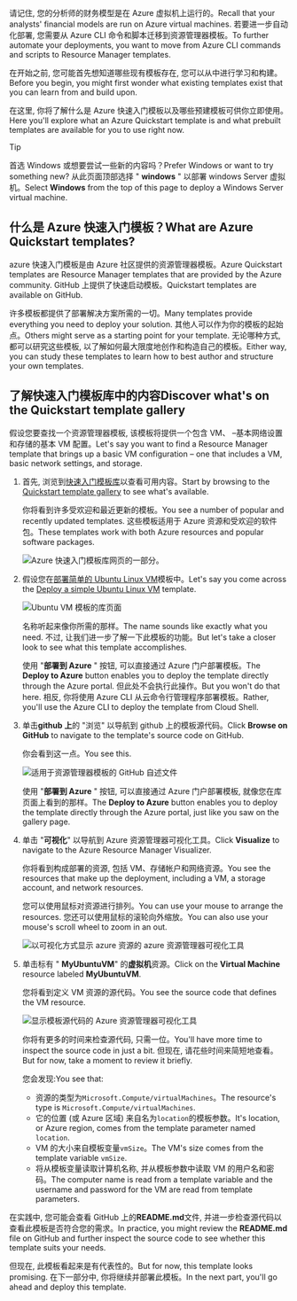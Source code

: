 <span data-ttu-id="4e431-101">请记住, 您的分析师的财务模型是在 Azure 虚拟机上运行的。</span><span class="sxs-lookup"><span data-stu-id="4e431-101">Recall that your analysts' financial models are run on Azure virtual machines.</span></span> <span data-ttu-id="4e431-102">若要进一步自动化部署, 您需要从 Azure CLI 命令和脚本迁移到资源管理器模板。</span><span class="sxs-lookup"><span data-stu-id="4e431-102">To further automate your deployments, you want to move from Azure CLI commands and scripts to Resource Manager templates.</span></span>

<span data-ttu-id="4e431-103">在开始之前, 您可能首先想知道哪些现有模板存在, 您可以从中进行学习和构建。</span><span class="sxs-lookup"><span data-stu-id="4e431-103">Before you begin, you might first wonder what existing templates exist that you can learn from and build upon.</span></span>

<span data-ttu-id="4e431-104">在这里, 你将了解什么是 Azure 快速入门模板以及哪些预建模板可供你立即使用。</span><span class="sxs-lookup"><span data-stu-id="4e431-104">Here you'll explore what an Azure Quickstart template is and what prebuilt templates are available for you to use right now.</span></span>

> [!TIP]
> <span data-ttu-id="4e431-105">首选 Windows 或想要尝试一些新的内容吗？</span><span class="sxs-lookup"><span data-stu-id="4e431-105">Prefer Windows or want to try something new?</span></span> <span data-ttu-id="4e431-106">从此页面顶部选择 " **windows** " 以部署 windows Server 虚拟机。</span><span class="sxs-lookup"><span data-stu-id="4e431-106">Select **Windows** from the top of this page to deploy a Windows Server virtual machine.</span></span>

## <a name="what-are-azure-quickstart-templates"></a><span data-ttu-id="4e431-107">什么是 Azure 快速入门模板？</span><span class="sxs-lookup"><span data-stu-id="4e431-107">What are Azure Quickstart templates?</span></span>

<span data-ttu-id="4e431-108">azure 快速入门模板是由 Azure 社区提供的资源管理器模板。</span><span class="sxs-lookup"><span data-stu-id="4e431-108">Azure Quickstart templates are Resource Manager templates that are provided by the Azure community.</span></span> <span data-ttu-id="4e431-109">GitHub 上提供了快速启动模板。</span><span class="sxs-lookup"><span data-stu-id="4e431-109">Quickstart templates are available on GitHub.</span></span>

<span data-ttu-id="4e431-110">许多模板都提供了部署解决方案所需的一切。</span><span class="sxs-lookup"><span data-stu-id="4e431-110">Many templates provide everything you need to deploy your solution.</span></span> <span data-ttu-id="4e431-111">其他人可以作为你的模板的起始点。</span><span class="sxs-lookup"><span data-stu-id="4e431-111">Others might serve as a starting point for your template.</span></span> <span data-ttu-id="4e431-112">无论哪种方式, 都可以研究这些模板, 以了解如何最大限度地创作和构造自己的模板。</span><span class="sxs-lookup"><span data-stu-id="4e431-112">Either way, you can study these templates to learn how to best author and structure your own templates.</span></span>

## <a name="discover-whats-on-the-quickstart-template-gallery"></a><span data-ttu-id="4e431-113">了解快速入门模板库中的内容</span><span class="sxs-lookup"><span data-stu-id="4e431-113">Discover what's on the Quickstart template gallery</span></span>

<span data-ttu-id="4e431-114">假设您要查找一个资源管理器模板, 该模板将提供一个包含 VM、 &ndash;基本网络设置和存储的基本 VM 配置。</span><span class="sxs-lookup"><span data-stu-id="4e431-114">Let's say you want to find a Resource Manager template that brings up a basic VM configuration &ndash; one that includes a VM, basic network settings, and storage.</span></span>

1. <span data-ttu-id="4e431-115">首先, 浏览到[快速入门模板库](https://azure.microsoft.com/resources/templates?azure-portal=true)以查看可用内容。</span><span class="sxs-lookup"><span data-stu-id="4e431-115">Start by browsing to the [Quickstart template gallery](https://azure.microsoft.com/resources/templates?azure-portal=true) to see what's available.</span></span>

    <span data-ttu-id="4e431-116">你将看到许多受欢迎和最近更新的模板。</span><span class="sxs-lookup"><span data-stu-id="4e431-116">You see a number of popular and recently updated templates.</span></span> <span data-ttu-id="4e431-117">这些模板适用于 Azure 资源和受欢迎的软件包。</span><span class="sxs-lookup"><span data-stu-id="4e431-117">These templates work with both Azure resources and popular software packages.</span></span>

    ![Azure 快速入门模板库网页的一部分。](../../media/3-gallery-homepage.png)

1. <span data-ttu-id="4e431-119">假设您在[部署简单的 Ubuntu Linux VM](https://azure.microsoft.com/resources/templates/101-vm-simple-linux/?azure-portal=true)模板中。</span><span class="sxs-lookup"><span data-stu-id="4e431-119">Let's say you come across the [Deploy a simple Ubuntu Linux VM](https://azure.microsoft.com/resources/templates/101-vm-simple-linux/?azure-portal=true) template.</span></span>

    ![Ubuntu VM 模板的库页面](../../media/3-gallery-page-linux.png)

    <span data-ttu-id="4e431-121">名称听起来像你所需的那样。</span><span class="sxs-lookup"><span data-stu-id="4e431-121">The name sounds like exactly what you need.</span></span> <span data-ttu-id="4e431-122">不过, 让我们进一步了解一下此模板的功能。</span><span class="sxs-lookup"><span data-stu-id="4e431-122">But let's take a closer look to see what this template accomplishes.</span></span>

    <span data-ttu-id="4e431-123">使用 "**部署到 Azure** " 按钮, 可以直接通过 Azure 门户部署模板。</span><span class="sxs-lookup"><span data-stu-id="4e431-123">The **Deploy to Azure** button enables you to deploy the template directly through the Azure portal.</span></span> <span data-ttu-id="4e431-124">但此处不会执行此操作。</span><span class="sxs-lookup"><span data-stu-id="4e431-124">But you won't do that here.</span></span> <span data-ttu-id="4e431-125">相反, 你将使用 Azure CLI 从云命令行管理程序部署模板。</span><span class="sxs-lookup"><span data-stu-id="4e431-125">Rather, you'll use the Azure CLI to deploy the template from Cloud Shell.</span></span>

1. <span data-ttu-id="4e431-126">单击**github 上**的 "浏览" 以导航到 github 上的模板源代码。</span><span class="sxs-lookup"><span data-stu-id="4e431-126">Click **Browse on GitHub** to navigate to the template's source code on GitHub.</span></span>

    <span data-ttu-id="4e431-127">你会看到这一点。</span><span class="sxs-lookup"><span data-stu-id="4e431-127">You see this.</span></span>

    ![适用于资源管理器模板的 GitHub 自述文件](../../media/3-github-page-linux.png)

    <span data-ttu-id="4e431-129">使用 "**部署到 Azure** " 按钮, 可以直接通过 Azure 门户部署模板, 就像您在库页面上看到的那样。</span><span class="sxs-lookup"><span data-stu-id="4e431-129">The **Deploy to Azure** button enables you to deploy the template directly through the Azure portal, just like you saw on the gallery page.</span></span>

1. <span data-ttu-id="4e431-130">单击 "**可视化**" 以导航到 Azure 资源管理器可视化工具。</span><span class="sxs-lookup"><span data-stu-id="4e431-130">Click **Visualize** to navigate to the Azure Resource Manager Visualizer.</span></span>

    <span data-ttu-id="4e431-131">你将看到构成部署的资源, 包括 VM、存储帐户和网络资源。</span><span class="sxs-lookup"><span data-stu-id="4e431-131">You see the resources that make up the deployment, including a VM, a storage account, and network resources.</span></span>

    <span data-ttu-id="4e431-132">您可以使用鼠标对资源进行排列。</span><span class="sxs-lookup"><span data-stu-id="4e431-132">You can use your mouse to arrange the resources.</span></span> <span data-ttu-id="4e431-133">您还可以使用鼠标的滚轮向外缩放。</span><span class="sxs-lookup"><span data-stu-id="4e431-133">You can also use your mouse's scroll wheel to zoom in an out.</span></span>

    ![以可视化方式显示 azure 资源的 azure 资源管理器可视化工具](../../media/3-armviz-linux.png)

1. <span data-ttu-id="4e431-135">单击标有 " **MyUbuntuVM**" 的**虚拟机**资源。</span><span class="sxs-lookup"><span data-stu-id="4e431-135">Click on the **Virtual Machine** resource labeled **MyUbuntuVM**.</span></span>

    <span data-ttu-id="4e431-136">您将看到定义 VM 资源的源代码。</span><span class="sxs-lookup"><span data-stu-id="4e431-136">You see the source code that defines the VM resource.</span></span>

    ![显示模板源代码的 Azure 资源管理器可视化工具](../../media/3-armviz-vm-linux.png)

    <span data-ttu-id="4e431-138">你将有更多的时间来检查源代码, 只需一位。</span><span class="sxs-lookup"><span data-stu-id="4e431-138">You'll have more time to inspect the source code in just a bit.</span></span> <span data-ttu-id="4e431-139">但现在, 请花些时间来简短地查看。</span><span class="sxs-lookup"><span data-stu-id="4e431-139">But for now, take a moment to review it briefly.</span></span>

    <span data-ttu-id="4e431-140">您会发现:</span><span class="sxs-lookup"><span data-stu-id="4e431-140">You see that:</span></span>

    * <span data-ttu-id="4e431-141">资源的类型为`Microsoft.Compute/virtualMachines`。</span><span class="sxs-lookup"><span data-stu-id="4e431-141">The resource's type is `Microsoft.Compute/virtualMachines`.</span></span>
    * <span data-ttu-id="4e431-142">它的位置 (或 Azure 区域) 来自名为`location`的模板参数。</span><span class="sxs-lookup"><span data-stu-id="4e431-142">It's location, or Azure region, comes from the template parameter named `location`.</span></span>
    * <span data-ttu-id="4e431-143">VM 的大小来自模板变量`vmSize`。</span><span class="sxs-lookup"><span data-stu-id="4e431-143">The VM's size comes from the template variable `vmSize`.</span></span>
    * <span data-ttu-id="4e431-144">将从模板变量读取计算机名称, 并从模板参数中读取 VM 的用户名和密码。</span><span class="sxs-lookup"><span data-stu-id="4e431-144">The computer name is read from a template variable and the username and password for the VM are read from template parameters.</span></span>

<span data-ttu-id="4e431-145">在实践中, 您可能会查看 GitHub 上的**README.md**文件, 并进一步检查源代码以查看此模板是否符合您的需求。</span><span class="sxs-lookup"><span data-stu-id="4e431-145">In practice, you might review the **README.md** file on GitHub and further inspect the source code to see whether this template suits your needs.</span></span>

<span data-ttu-id="4e431-146">但现在, 此模板看起来是有代表性的。</span><span class="sxs-lookup"><span data-stu-id="4e431-146">But for now, this template looks promising.</span></span> <span data-ttu-id="4e431-147">在下一部分中, 你将继续并部署此模板。</span><span class="sxs-lookup"><span data-stu-id="4e431-147">In the next part, you'll go ahead and deploy this template.</span></span>
